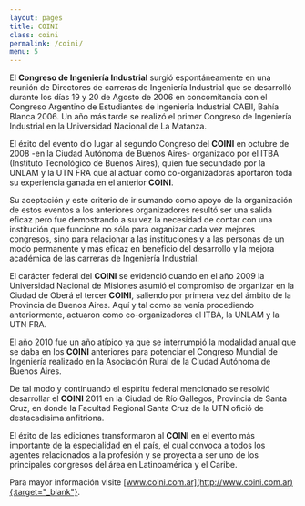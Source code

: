 ```yaml
---
layout: pages
title: COINI
class: coini
permalink: /coini/
menu: 5
---
```


El **Congreso de Ingeniería Industrial** surgió espontáneamente en una reunión de Directores de carreras de Ingeniería Industrial que se desarrolló durante los días 19 y 20 de Agosto de 2006 en concomitancia con el Congreso Argentino de Estudiantes de Ingeniería Industrial CAEII, Bahía Blanca 2006. Un año más tarde se realizó el primer Congreso de Ingeniería Industrial en la Universidad Nacional de La Matanza.

El éxito del evento dio lugar al segundo Congreso del **COINI** en octubre de 2008 -en la Ciudad Autónoma de Buenos Aires- organizado por el ITBA (Instituto Tecnológico de Buenos Aires), quien fue secundado por la UNLAM y la UTN FRA que al actuar como co-organizadoras aportaron toda su experiencia ganada en el anterior **COINI**.

Su aceptación y este criterio de ir sumando como apoyo de la organización de estos eventos a los anteriores organizadores resultó ser una salida eficaz pero fue demostrando a su vez la necesidad de contar con una institución que funcione no sólo para organizar cada vez mejores congresos, sino para relacionar a las instituciones y a las personas de un modo permanente y más eficaz en beneficio del desarrollo y la mejora académica de las carreras de Ingeniería Industrial.

El carácter federal del **COINI** se evidenció cuando en el año 2009 la Universidad Nacional de Misiones asumió el compromiso de organizar en la Ciudad de Oberá el tercer **COINI**, saliendo por primera vez del ámbito de la Provincia de Buenos Aires. Aquí y tal como se venía procediendo anteriormente, actuaron como co-organizadores el ITBA, la UNLAM y la UTN FRA.

El año 2010 fue un año atípico ya que se interrumpió la modalidad anual que se daba en los **COINI** anteriores para potenciar el Congreso Mundial de Ingeniería realizado en la Asociación Rural de la Ciudad Autónoma de Buenos Aires.

De tal modo y continuando el espíritu federal mencionado se resolvió desarrollar el **COINI** 2011 en la Ciudad de Río Gallegos, Provincia de Santa Cruz, en donde la Facultad Regional Santa Cruz de la UTN ofició de destacadísima anfitriona.

El éxito de las ediciones transformaron al **COINI** en el evento más importante de la especialidad en el país, el cual convoca a todos los agentes relacionados a la profesión y se proyecta a ser uno de los principales congresos del área en Latinoamérica y el Caribe.

Para mayor información visite [www.coini.com.ar](http://www.coini.com.ar){:target="_blank"}.

